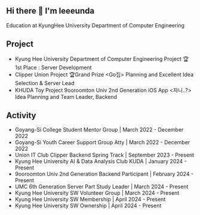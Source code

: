 ## Hi there 👋 I'm leeeunda
Education at KyungHee University Department of Computer Engineering

<!--
**leeeunda/leeeunda** is a ✨ _special_ ✨ repository because its `README.md` (this file) appears on your GitHub profile.

Here are some ideas to get you started:

- 🔭 I’m currently working on ...
- 🌱 I’m currently learning ...
- 👯 I’m looking to collaborate on ...
- 🤔 I’m looking for help with ...
- 💬 Ask me about ...
- 📫 How to reach me: ...
- 😄 Pronouns: ...
- ⚡ Fun fact: ...
-->

## Project

- Kyung Hee University Department of Computer Engineering Project 🏆1st Place <Mumage>: Server Development
- Clipper Union Project 🏆Grand Prize <Go집> Planning and Excellent Idea Selection & Server Lead
- KHUDA Toy Project <Life Expectancy Prediction System through Multivariate Data Analysis>
9ooroomton Univ 2nd Generation iOS App <자니..?> Idea Planning and Team Leader, Backend

## Activity

- Goyang-Si College Student Mentor Group | March 2022 - December 2022
- Goyang-Si Youth Career Support Group Atty | March 2022 - December 2022
- Union IT Club Clipper Backend Spring Track | September 2023 - Present
- Kyung Hee University AI & Data Analysis Club KUDA | January 2024 - Present
- 9ooroomton Univ 2nd Generation Backend Participant | February 2024 - Present
- UMC 6th Generation Server Part Study Leader | March 2024 - Present
- Kyung Hee University SW Volunteer Group | March 2024 - Present
- Kyung Hee University SW Membership | April 2024 - Present
- Kyung Hee University SW Ownership | April 2024 - Present
